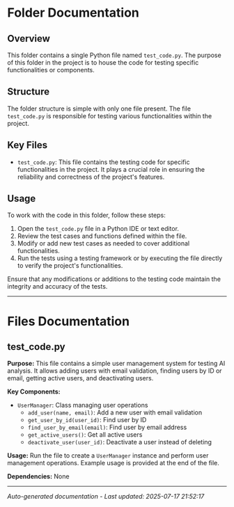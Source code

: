 # Folder Documentation

## Overview
This folder contains a single Python file named `test_code.py`. The purpose of this folder in the project is to house the code for testing specific functionalities or components.

## Structure
The folder structure is simple with only one file present. The file `test_code.py` is responsible for testing various functionalities within the project.

## Key Files
- `test_code.py`: This file contains the testing code for specific functionalities in the project. It plays a crucial role in ensuring the reliability and correctness of the project's features.

## Usage
To work with the code in this folder, follow these steps:
1. Open the `test_code.py` file in a Python IDE or text editor.
2. Review the test cases and functions defined within the file.
3. Modify or add new test cases as needed to cover additional functionalities.
4. Run the tests using a testing framework or by executing the file directly to verify the project's functionalities.

Ensure that any modifications or additions to the testing code maintain the integrity and accuracy of the tests.

---

# Files Documentation

## test_code.py

**Purpose:** This file contains a simple user management system for testing AI analysis. It allows adding users with email validation, finding users by ID or email, getting active users, and deactivating users.

**Key Components:**
- `UserManager`: Class managing user operations
  - `add_user(name, email)`: Add a new user with email validation
  - `get_user_by_id(user_id)`: Find user by ID
  - `find_user_by_email(email)`: Find user by email address
  - `get_active_users()`: Get all active users
  - `deactivate_user(user_id)`: Deactivate a user instead of deleting

**Usage:** Run the file to create a `UserManager` instance and perform user management operations. Example usage is provided at the end of the file.

**Dependencies:** None

---
*Auto-generated documentation - Last updated: 2025-07-17 21:52:17*
